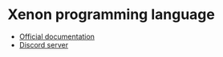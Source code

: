 # **Xenon** programming language
- [Official documentation](https://quantumsheep.github.io/san-documentation)
- [Discord server](https://discord.gg/sb5hRzW)
